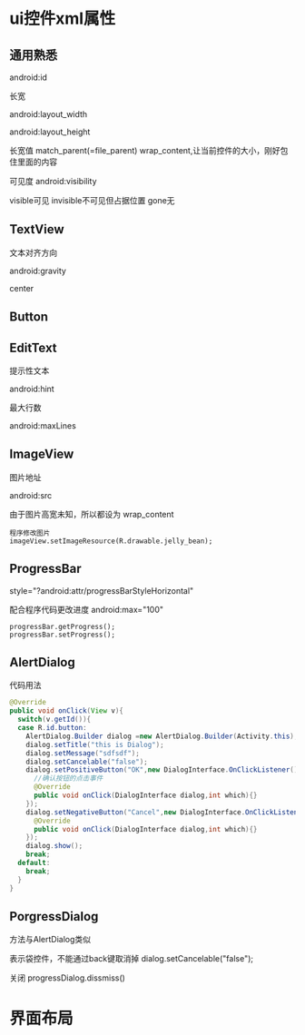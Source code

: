 # ui控件xml属性

## 通用熟悉
android:id

长宽

android:layout_width

android:layout_height

长宽值
match_parent(=file_parent)
wrap_content,让当前控件的大小，刚好包住里面的内容

可见度
android:visibility

visible可见
invisible不可见但占据位置
gone无


## TextView 

文本对齐方向

android:gravity

center

## Button

## EditText

提示性文本

android:hint

最大行数

android:maxLines

## ImageView

图片地址

android:src

由于图片高宽未知，所以都设为 wrap_content

```
程序修改图片
imageView.setImageResource(R.drawable.jelly_bean);

```

## ProgressBar

style="?android:attr/progressBarStyleHorizontal"

配合程序代码更改进度
android:max="100"
```
progressBar.getProgress();
progressBar.setProgress();
```

## AlertDialog

代码用法
``` java
@Override
public void onClick(View v){
  switch(v.getId()){
  case R.id.button:  
    AlertDialog.Builder dialog =new AlertDialog.Builder(Activity.this);
    dialog.setTitle("this is Dialog");
    dialog.setMessage("sdfsdf");
    dialog.setCancelable("false");
    dialog.setPositiveButton("OK",new DialogInterface.OnClickListener(){
      //确认按钮的点击事件
      @Override
      public void onClick(DialogInterface dialog,int which){}
    });
    dialog.setNegativeButton("Cancel",new DialogInterface.OnClickListener(){
      @Override
      public void onClick(DialogInterface dialog,int which){}
    });
    dialog.show();
    break;
  default:
    break;
  }
}
```

## PorgressDialog
方法与AlertDialog类似

表示袋控件，不能通过back键取消掉
    dialog.setCancelable("false");
    
关闭
    progressDialog.dissmiss()
    
# 界面布局

